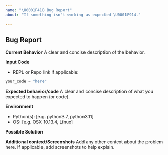 ```yaml
---
name: "\U0001F41B Bug Report"
about: "If something isn't working as expected \U0001F914."

---
```


## Bug Report

**Current Behavior**
A clear and concise description of the behavior.

**Input Code**
- REPL or Repo link if applicable:

```python
your_code = "here"
```

**Expected behavior/code**
A clear and concise description of what you expected to happen (or code).

**Environment**
- Python(s): [e.g. python3.7, python3.11]
- OS: [e.g. OSX 10.13.4, Linux]

**Possible Solution**
<!--- Only if you have suggestions on a fix for the bug -->

**Additional context/Screenshots**
Add any other context about the problem here. If applicable, add screenshots to help explain.
